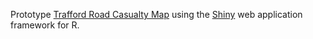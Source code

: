 

Prototype [Trafford Road Casualty Map](https://trafforddatalab.shinyapps.io/road_casualty_map/) using the [Shiny](http://shiny.rstudio.com) web application framework for R.

